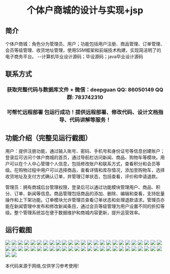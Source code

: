 <p><h1 align="center">个体户商城的设计与实现+jsp</h1></p>

## 简介
个体户商城：角色分为管理员、用户；功能包括用户注册、商品管理、订单管理、会员等级管理、收货地址管理，使用SSM框架和前端技术构建，实现简洁明了的电子商务平台。    --计算机毕业设计源码；毕设源码；java毕业设计源码


## 联系方式
<p><h3 align="center">获取完整代码与数据库文件 + 微信：deepguan QQ: 86050149 QQ群: 783742310</h3></p>
<p><h3 align="center">可帮忙远程部署 包运行成功！提供远程部署、修改代码、设计文档指导、代码讲解等服务！</h3></p>

## 功能介绍（完整见运行截图）
用户：提供注册功能，通过输入账号、密码、手机号和身份证号等信息创建账户；登录后可访问个体户商城的首页，通过导航栏访问新闻、商品、购物车等模块。用户可以在个人中心管理个人信息，包括修改账户和联系方式，查看积分和会员等级。在购物过程中用户可以选择商品，查看详情和库存情况，添加至购物车，选择收货地址及支付方式确认订单，并管理订单状态，包括查看，评价和申请退款。

管理员：拥有商城后台管理权限，登录后可以通过功能模块管理用户、商品、积分、订单、新闻等信息。商品管理包括商品的添加、删除、编辑和查看，支持批量操作和上下架功能。订单模块允许管理员查看订单状态和处理退款请求。管理员亦能在新闻管理中发布和修改新闻条目，通过会员等级管理为用户设置不同的折扣等级。整个管理系统旨在便于数据维护和商城内容更新，提升运营效率。


## 运行截图
![](https://bs-1329754181.cos.ap-shanghai.myqcloud.com/ssm/IndividualShopMallJsp/img/001.jpg)
![](https://bs-1329754181.cos.ap-shanghai.myqcloud.com/ssm/IndividualShopMallJsp/img/002.jpg)
![](https://bs-1329754181.cos.ap-shanghai.myqcloud.com/ssm/IndividualShopMallJsp/img/003.jpg)
![](https://bs-1329754181.cos.ap-shanghai.myqcloud.com/ssm/IndividualShopMallJsp/img/004.jpg)
![](https://bs-1329754181.cos.ap-shanghai.myqcloud.com/ssm/IndividualShopMallJsp/img/005.jpg)
![](https://bs-1329754181.cos.ap-shanghai.myqcloud.com/ssm/IndividualShopMallJsp/img/006.jpg)
![](https://bs-1329754181.cos.ap-shanghai.myqcloud.com/ssm/IndividualShopMallJsp/img/007.jpg)
![](https://bs-1329754181.cos.ap-shanghai.myqcloud.com/ssm/IndividualShopMallJsp/img/008.jpg)
![](https://bs-1329754181.cos.ap-shanghai.myqcloud.com/ssm/IndividualShopMallJsp/img/009.jpg)
![](https://bs-1329754181.cos.ap-shanghai.myqcloud.com/ssm/IndividualShopMallJsp/img/010.jpg)
![](https://bs-1329754181.cos.ap-shanghai.myqcloud.com/ssm/IndividualShopMallJsp/img/011.jpg)
![](https://bs-1329754181.cos.ap-shanghai.myqcloud.com/ssm/IndividualShopMallJsp/img/012.jpg)
![](https://bs-1329754181.cos.ap-shanghai.myqcloud.com/ssm/IndividualShopMallJsp/img/013.jpg)
![](https://bs-1329754181.cos.ap-shanghai.myqcloud.com/ssm/IndividualShopMallJsp/img/014.jpg)
![](https://bs-1329754181.cos.ap-shanghai.myqcloud.com/ssm/IndividualShopMallJsp/img/015.jpg)
![](https://bs-1329754181.cos.ap-shanghai.myqcloud.com/ssm/IndividualShopMallJsp/img/016.jpg)
![](https://bs-1329754181.cos.ap-shanghai.myqcloud.com/ssm/IndividualShopMallJsp/img/017.jpg)
![](https://bs-1329754181.cos.ap-shanghai.myqcloud.com/ssm/IndividualShopMallJsp/img/018.jpg)
![](https://bs-1329754181.cos.ap-shanghai.myqcloud.com/ssm/IndividualShopMallJsp/img/019.jpg)
![](https://bs-1329754181.cos.ap-shanghai.myqcloud.com/ssm/IndividualShopMallJsp/img/020.jpg)
![](https://bs-1329754181.cos.ap-shanghai.myqcloud.com/ssm/IndividualShopMallJsp/img/021.jpg)
![](https://bs-1329754181.cos.ap-shanghai.myqcloud.com/ssm/IndividualShopMallJsp/img/022.jpg)
![](https://bs-1329754181.cos.ap-shanghai.myqcloud.com/ssm/IndividualShopMallJsp/img/023.jpg)
![](https://bs-1329754181.cos.ap-shanghai.myqcloud.com/ssm/IndividualShopMallJsp/img/024.jpg)
![](https://bs-1329754181.cos.ap-shanghai.myqcloud.com/ssm/IndividualShopMallJsp/img/025.jpg)
![](https://bs-1329754181.cos.ap-shanghai.myqcloud.com/ssm/IndividualShopMallJsp/img/026.jpg)
![](https://bs-1329754181.cos.ap-shanghai.myqcloud.com/ssm/IndividualShopMallJsp/img/027.jpg)
![](https://bs-1329754181.cos.ap-shanghai.myqcloud.com/ssm/IndividualShopMallJsp/img/028.jpg)
![](https://bs-1329754181.cos.ap-shanghai.myqcloud.com/ssm/IndividualShopMallJsp/img/029.jpg)
![](https://bs-1329754181.cos.ap-shanghai.myqcloud.com/ssm/IndividualShopMallJsp/img/030.jpg)
![](https://bs-1329754181.cos.ap-shanghai.myqcloud.com/ssm/IndividualShopMallJsp/img/031.jpg)
![](https://bs-1329754181.cos.ap-shanghai.myqcloud.com/ssm/IndividualShopMallJsp/img/032.jpg)
![](https://bs-1329754181.cos.ap-shanghai.myqcloud.com/ssm/IndividualShopMallJsp/img/033.jpg)
![](https://bs-1329754181.cos.ap-shanghai.myqcloud.com/ssm/IndividualShopMallJsp/img/034.jpg)
![](https://bs-1329754181.cos.ap-shanghai.myqcloud.com/ssm/IndividualShopMallJsp/img/035.jpg)
![](https://bs-1329754181.cos.ap-shanghai.myqcloud.com/ssm/IndividualShopMallJsp/img/036.jpg)
![](https://bs-1329754181.cos.ap-shanghai.myqcloud.com/ssm/IndividualShopMallJsp/img/037.jpg)
![](https://bs-1329754181.cos.ap-shanghai.myqcloud.com/ssm/IndividualShopMallJsp/img/038.jpg)
![](https://bs-1329754181.cos.ap-shanghai.myqcloud.com/ssm/IndividualShopMallJsp/img/039.jpg)
![](https://bs-1329754181.cos.ap-shanghai.myqcloud.com/ssm/IndividualShopMallJsp/img/040.jpg)
![](https://bs-1329754181.cos.ap-shanghai.myqcloud.com/ssm/IndividualShopMallJsp/img/041.jpg)
![](https://bs-1329754181.cos.ap-shanghai.myqcloud.com/ssm/IndividualShopMallJsp/img/042.jpg)
![](https://bs-1329754181.cos.ap-shanghai.myqcloud.com/ssm/IndividualShopMallJsp/img/043.jpg)
![](https://bs-1329754181.cos.ap-shanghai.myqcloud.com/ssm/IndividualShopMallJsp/img/044.jpg)
![](https://bs-1329754181.cos.ap-shanghai.myqcloud.com/ssm/IndividualShopMallJsp/img/045.jpg)
![](https://bs-1329754181.cos.ap-shanghai.myqcloud.com/ssm/IndividualShopMallJsp/img/046.jpg)
![](https://bs-1329754181.cos.ap-shanghai.myqcloud.com/ssm/IndividualShopMallJsp/img/047.jpg)
![](https://bs-1329754181.cos.ap-shanghai.myqcloud.com/ssm/IndividualShopMallJsp/img/048.jpg)
![](https://bs-1329754181.cos.ap-shanghai.myqcloud.com/ssm/IndividualShopMallJsp/img/049.jpg)
![](https://bs-1329754181.cos.ap-shanghai.myqcloud.com/ssm/IndividualShopMallJsp/img/050.jpg)
![](https://bs-1329754181.cos.ap-shanghai.myqcloud.com/ssm/IndividualShopMallJsp/img/051.jpg)
![](https://bs-1329754181.cos.ap-shanghai.myqcloud.com/ssm/IndividualShopMallJsp/img/052.jpg)

<p>本代码来源于网络,仅供学习参考使用!</p>
